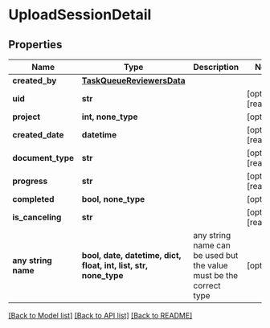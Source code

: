 # UploadSessionDetail


## Properties
Name | Type | Description | Notes
------------ | ------------- | ------------- | -------------
**created_by** | [**TaskQueueReviewersData**](TaskQueueReviewersData.md) |  | 
**uid** | **str** |  | [optional] [readonly] 
**project** | **int, none_type** |  | [optional] 
**created_date** | **datetime** |  | [optional] [readonly] 
**document_type** | **str** |  | [optional] [readonly] 
**progress** | **str** |  | [optional] [readonly] 
**completed** | **bool, none_type** |  | [optional] 
**is_canceling** | **str** |  | [optional] [readonly] 
**any string name** | **bool, date, datetime, dict, float, int, list, str, none_type** | any string name can be used but the value must be the correct type | [optional]

[[Back to Model list]](../README.md#documentation-for-models) [[Back to API list]](../README.md#documentation-for-api-endpoints) [[Back to README]](../README.md)



